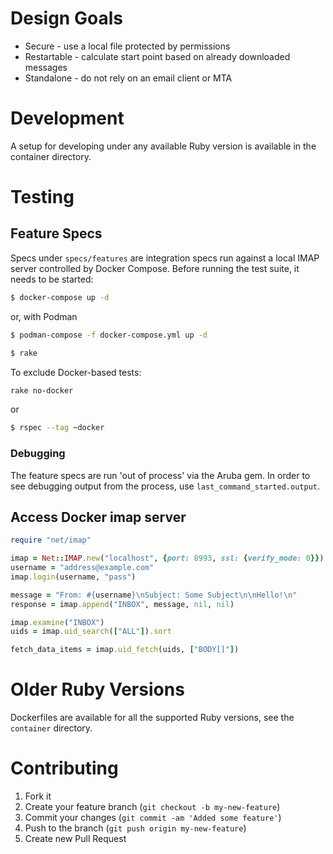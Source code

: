 # Design Goals

* Secure - use a local file protected by permissions
* Restartable - calculate start point based on already downloaded messages
* Standalone - do not rely on an email client or MTA

# Development

A setup for developing under any available Ruby version is
available in the container directory.

# Testing

## Feature Specs

Specs under `specs/features` are integration specs run against a local IMAP server
controlled by Docker Compose.
Before running the test suite, it needs to be started:

```sh
$ docker-compose up -d
```

or, with Podman

```sh
$ podman-compose -f docker-compose.yml up -d
```

```sh
$ rake
```

To exclude Docker-based tests:

```sh
rake no-docker
```

or

```sh
$ rspec --tag ~docker
```

### Debugging

The feature specs are run 'out of process' via the Aruba gem.
In order to see debugging output from the process,
use `last_command_started.output`.

## Access Docker imap server

```ruby
require "net/imap"

imap = Net::IMAP.new("localhost", {port: 8993, ssl: {verify_mode: 0}})
username = "address@example.com"
imap.login(username, "pass")

message = "From: #{username}\nSubject: Some Subject\n\nHello!\n"
response = imap.append("INBOX", message, nil, nil)

imap.examine("INBOX")
uids = imap.uid_search(["ALL"]).sort

fetch_data_items = imap.uid_fetch(uids, ["BODY[]"])
```

# Older Ruby Versions

Dockerfiles are available for all the supported Ruby versions,
see the `container` directory.

# Contributing

1. Fork it
2. Create your feature branch (`git checkout -b my-new-feature`)
3. Commit your changes (`git commit -am 'Added some feature'`)
4. Push to the branch (`git push origin my-new-feature`)
5. Create new Pull Request
